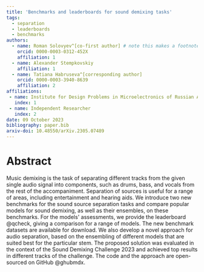 ```yaml
---
title: 'Benchmarks and leaderboards for sound demixing tasks'
tags:
  - separation
  - leaderboards
  - benchmarks
authors:
  - name: Roman Solovyev^[co-first author] # note this makes a footnote saying 'co-first author'
    orcid: 0000-0003-0312-452X
    affiliation: 1
  - name: Alexander Stempkovskiy
    affiliation: 1
  - name: Tatiana Habruseva^[corresponding author]
    orcid: 0000-0003-3940-8639
    affiliation: 2
affiliations:
 - name: Institute for Design Problems in Microelectronics of Russian Academy of Sciences
   index: 1
 - name: Independent Researcher
   index: 2
date: 09 October 2023
bibliography: paper.bib
arxiv-doi: 10.48550/arXiv.2305.07489
---
```


# Abstract

Music demixing is the task of separating different tracks from the given single audio signal into components, such as drums, bass, and vocals from the rest of the accompaniment. Separation of sources is useful for a range of areas, including entertainment and hearing aids. We introduce two new benchmarks for the sound source separation tasks and compare popular models for sound demixing, as well as their ensembles, on these benchmarks. For the models' assessments, we provide the leaderboard @qcheck, giving a comparison for a range of models. The new benchmark datasets are available for download. We also develop a novel approach for audio separation, based on the ensembling of different models that are suited best for the particular stem. The proposed solution was evaluated in the context of the Sound Demixing Challenge 2023 and achieved top results in different tracks of the challenge. The code and the approach are open-sourced on GitHub @ghubmdx. 
